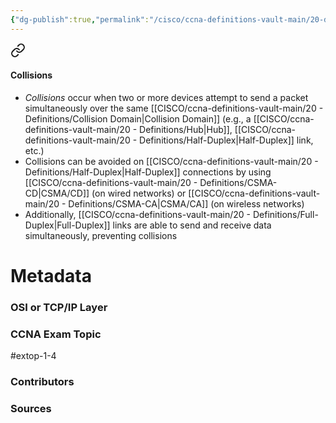 ```yaml
---
{"dg-publish":true,"permalink":"/cisco/ccna-definitions-vault-main/20-definitions/transmission-errors/","tags":["defs_ccna"]}
---
```



<div class="transclusion internal-embed is-loaded"><a class="markdown-embed-link" href="/cisco/ccna-definitions-vault-main/20-definitions/collisions/#collisions" aria-label="Open link"><svg xmlns="http://www.w3.org/2000/svg" width="24" height="24" viewBox="0 0 24 24" fill="none" stroke="currentColor" stroke-width="2" stroke-linecap="round" stroke-linejoin="round" class="svg-icon lucide-link"><path d="M10 13a5 5 0 0 0 7.54.54l3-3a5 5 0 0 0-7.07-7.07l-1.72 1.71"></path><path d="M14 11a5 5 0 0 0-7.54-.54l-3 3a5 5 0 0 0 7.07 7.07l1.71-1.71"></path></svg></a><div class="markdown-embed">



#### Collisions
- *Collisions* occur when two or more devices attempt to send a packet simultaneously over the same [[CISCO/ccna-definitions-vault-main/20 - Definitions/Collision Domain\|Collision Domain]] (e.g., a [[CISCO/ccna-definitions-vault-main/20 - Definitions/Hub\|Hub]], [[CISCO/ccna-definitions-vault-main/20 - Definitions/Half-Duplex\|Half-Duplex]] link, etc.)
- Collisions can be avoided on [[CISCO/ccna-definitions-vault-main/20 - Definitions/Half-Duplex\|Half-Duplex]] connections by using [[CISCO/ccna-definitions-vault-main/20 - Definitions/CSMA-CD\|CSMA/CD]] (on wired networks) or [[CISCO/ccna-definitions-vault-main/20 - Definitions/CSMA-CA\|CSMA/CA]] (on wireless networks)
- Additionally, [[CISCO/ccna-definitions-vault-main/20 - Definitions/Full-Duplex\|Full-Duplex]] links are able to send and receive data simultaneously, preventing collisions






</div></div>








# Metadata
### OSI or TCP/IP Layer

### CCNA Exam Topic
#extop-1-4 
### Contributors

### Sources

